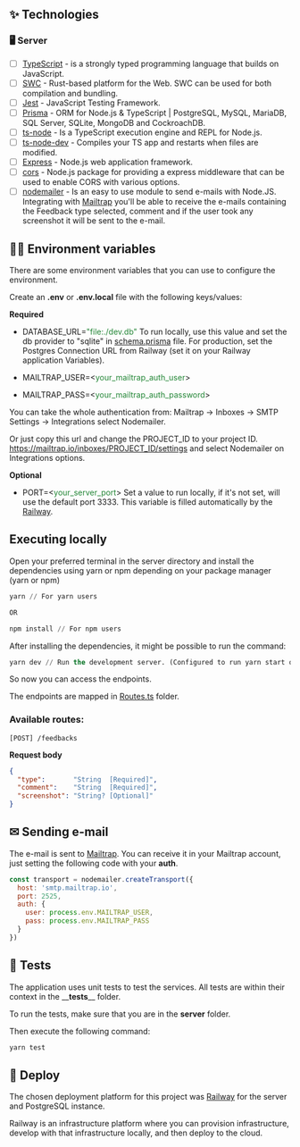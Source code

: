 ## ✨ Technologies

### 🖥 Server
-   [ ] [TypeScript](https://www.typescriptlang.org/) - is a strongly typed programming language that builds on JavaScript.
-   [ ] [SWC](https://swc.rs/) - Rust-based platform for the Web. SWC can be used for both compilation and bundling.
-   [ ] [Jest](https://jestjs.io/) - JavaScript Testing Framework.
-   [ ] [Prisma](https://www.prisma.io/) - ORM for Node.js & TypeScript | PostgreSQL, MySQL, MariaDB, SQL Server, SQLite, MongoDB and CockroachDB.
-   [ ] [ts-node](https://typestrong.org/ts-node/) - Is a TypeScript execution engine and REPL for Node.js.
-   [ ] [ts-node-dev](https://github.com/wclr/ts-node-dev#readme) - Compiles your TS app and restarts when files are modified.
-   [ ] [Express](https://expressjs.com/) - Node.js web application framework.
-   [ ] [cors](https://github.com/expressjs/cors) - Node.js package for providing a express middleware that can be used to enable CORS with various options.
-   [ ] [nodemailer](https://nodemailer.com/about/) - Is an easy to use module to send e-mails with Node.JS. Integrating with [Mailtrap](https://mailtrap.io/) you'll be able to receive the e-mails containing the Feedback type selected, comment and if the user took any screenshot it will be sent to the e-mail.

## 🐱‍💻 Environment variables

There are some environment variables that you can use to configure the environment. 

Create an **.env** or **.env.local** file with the following keys/values:

**Required**
- DATABASE_URL=<span style="color: #238636;">"file:./dev.db"</span> To run locally, use this value and set the db provider to "sqlite" in <a href="./prisma/schema.prisma">schema.prisma</a> file. For production, set the Postgres Connection URL from Railway (set it on your Railway application Variables).

- MAILTRAP_USER=<<span style="color: #238636;">your_mailtrap_auth_user</span>>

- MAILTRAP_PASS=<<span style="color: #238636;">your_mailtrap_auth_password</span>>

You can take the whole authentication from: Mailtrap -> Inboxes -> SMTP Settings -> Integrations select Nodemailer.

Or just copy this url and change the PROJECT_ID to your project ID. https://mailtrap.io/inboxes/PROJECT_ID/settings and select Nodemailer on Integrations options.

**Optional**
- PORT=<<span style="color: #238636;">your_server_port</span>> Set a value to run locally, if it's not set, will use the default port 3333. This variable is filled automatically by the [Railway](https://railway.app/).

## Executing locally

Open your preferred terminal in the server directory and install the dependencies using yarn or npm depending on your package manager (yarn or npm)
```cl
yarn // For yarn users

OR

npm install // For npm users
```

After installing the dependencies, it might be possible to run the command:

```cl
yarn dev // Run the development server. (Configured to run yarn start on production)
```

So now you can access the endpoints.

The endpoints are mapped in <a href="./src/routes/Routes.ts">Routes.ts</a> folder.

### Available routes:

`[POST] /feedbacks`

**Request body**
```json
{ 
  "type":       "String  [Required]",
  "comment":    "String  [Required]",
  "screenshot": "String? [Optional]"
}
```

## ✉ Sending e-mail

The e-mail is sent to [Mailtrap](https://mailtrap.io/). You can receive it in your Mailtrap account, just setting the following code with your **auth**.
```javascript
const transport = nodemailer.createTransport({
  host: 'smtp.mailtrap.io',
  port: 2525,
  auth: {
    user: process.env.MAILTRAP_USER,
    pass: process.env.MAILTRAP_PASS
  }
})
```

## 🧪 Tests

The application uses unit tests to test the services.
All tests are within their context in the \_\___tests__\_\_ folder.

To run the tests, make sure that you are in the __server__ folder. 

Then execute the following command:
```cl
yarn test
```

## 🚀 Deploy

The chosen deployment platform for this project was [Railway](https://railway.app/) for the server and PostgreSQL instance.

Railway is an infrastructure platform where you can provision infrastructure, develop with that infrastructure locally, and then deploy to the cloud.